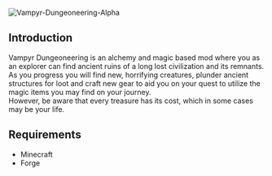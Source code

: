 ![Vampyr-Dungeoneering-Alpha](https://user-images.githubusercontent.com/104892059/197594653-8db7fb16-2013-4f5f-a64a-00d08ebc0b21.png)

## Introduction
Vampyr Dungeoneering is an alchemy and magic based mod where you as an explorer can find ancient ruins of a long lost civilization and its remnants. <br>
As you progress you will find new, horrifying creatures, plunder ancient structures for loot and craft new gear to aid you on your quest to utilize the magic items you may find on your journey. <br>
However, be aware that every treasure has its cost, which in some cases may be your life.

## Requirements
- Minecraft
- Forge
